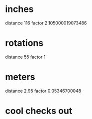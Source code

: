 # inches
distance 116
factor 2.105000019073486

# rotations
distance 55
factor 1

# meters
distance 2.95
factor 0.05346700048

# cool checks out
